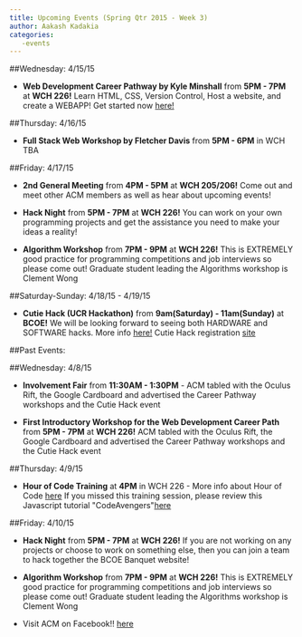 ```yaml
---
title: Upcoming Events (Spring Qtr 2015 - Week 3)
author: Aakash Kadakia
categories:
   -events
---
```


##Wednesday: 4/15/15

* **Web Development Career Pathway by Kyle Minshall** from **5PM - 7PM** at **WCH 226!** Learn HTML, CSS, Version Control, Host a website, and create a WEBAPP! Get started now [here!](https://github.com/acm-ucr/Web-Development-Workshop-Kyle)

##Thursday: 4/16/15

* **Full Stack Web Workshop by Fletcher Davis** from **5PM - 6PM** in WCH TBA

##Friday: 4/17/15
* **2nd General Meeting** from **4PM - 5PM** at **WCH 205/206!** Come out and meet other ACM members as well as hear about upcoming events!

* **Hack Night** from **5PM - 7PM** at **WCH 226!** You can work on your own programming projects and get the assistance you need to make your ideas a reality!

* **Algorithm Workshop** from **7PM - 9PM** at **WCH 226!** This is EXTREMELY good practice for programming competitions and job interviews so please come out! Graduate student leading the Algorithms workshop is Clement Wong

##Saturday-Sunday: 4/18/15 - 4/19/15
* **Cutie Hack (UCR Hackathon)** from **9am(Saturday) - 11am(Sunday)** at **BCOE!** We will be looking forward to seeing both HARDWARE and SOFTWARE hacks. More info [here!](https://www.facebook.com/events/631289367006504/)
Cutie Hack registration [site](https://www.cutiehack.com/)


##Past Events:

##Wednesday: 4/8/15

* **Involvement Fair** from **11:30AM - 1:30PM** - ACM tabled with the Oculus Rift, the Google Cardboard and advertised the Career Pathway workshops and the Cutie Hack event

* **First Introductory Workshop for the Web Development Career Path** from **5PM - 7PM** at **WCH 226!** ACM tabled with the Oculus Rift, the Google Cardboard and advertised the Career Pathway workshops and the Cutie Hack event

##Thursday: 4/9/15

* **Hour of Code Training** at **4PM** in WCH 226 - More info about Hour of Code [here](https://www.facebook.com/events/867042560009177/)
If you missed this training session, please review this Javascript tutorial "CodeAvengers"[here](http://www.codeavengers.com/javascript/1#1.1)

##Friday: 4/10/15

* **Hack Night** from **5PM - 7PM** at **WCH 226!** If you are not working on any projects or choose to work on something else, then you can join a team to hack together the BCOE Banquet website!

* **Algorithm Workshop** from **7PM - 9PM** at **WCH 226!** This is EXTREMELY good practice for programming competitions and job interviews so please come out! Graduate student leading the Algorithms workshop is Clement Wong

 * Visit ACM on Facebook!! [here](https://www.facebook.com/groups/acm.at.ucr/)

